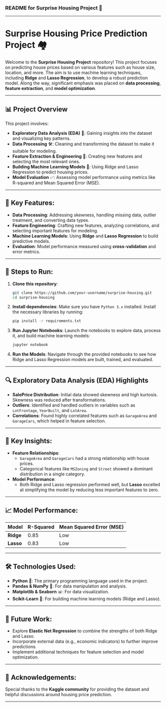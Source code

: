 ### README for Surprise Housing Project 🏡

---

# Surprise Housing Price Prediction Project 🏘️

Welcome to the **Surprise Housing Project** repository! This project focuses on predicting house prices based on various features such as house size, location, and more. The aim is to use machine learning techniques, including **Ridge** and **Lasso Regression**, to develop a robust prediction model. Along the way, significant emphasis was placed on **data processing**, **feature extraction**, and **model optimization**. 

---

## 📊 Project Overview
This project involves:
- **Exploratory Data Analysis (EDA)** 🧠: Gaining insights into the dataset and visualizing key patterns.
- **Data Processing** 🛠️: Cleaning and transforming the dataset to make it suitable for modeling.
- **Feature Extraction & Engineering** 🧬: Creating new features and selecting the most relevant ones.
- **Building Machine Learning Models** 🤖: Using Ridge and Lasso Regression to predict housing prices.
- **Model Evaluation** ✅: Assessing model performance using metrics like R-squared and Mean Squared Error (MSE).

---

## 🚀 Key Features:
- **Data Processing**: Addressing skewness, handling missing data, outlier treatment, and converting data types.
- **Feature Engineering**: Crafting new features, analyzing correlations, and selecting important features for modeling.
- **Machine Learning Models**: Using **Ridge** and **Lasso Regression** to build predictive models.
- **Evaluation**: Model performance measured using **cross-validation** and error metrics.

---


## 📝 Steps to Run:

1. **Clone this repository**:
   ```bash
   git clone https://github.com/your-username/surprise-housing.git
   cd surprise-housing
   ```

2. **Install dependencies**:
   Make sure you have `Python 3.x` installed. Install the necessary libraries by running:
   ```bash
   pip install -r requirements.txt
   ```

3. **Run Jupyter Notebooks**:
   Launch the notebooks to explore data, process it, and build machine learning models:
   ```bash
   jupyter notebook
   ```

4. **Run the Models**:
   Navigate through the provided notebooks to see how Ridge and Lasso Regression models are built, trained, and evaluated.

---

## 🔍 Exploratory Data Analysis (EDA) Highlights
- **SalePrice Distribution**: Initial data showed skewness and high kurtosis. Skewness was reduced after transformations.
- **Outliers**: Identified and handled outliers in variables such as `LotFrontage`, `YearBuilt`, and `LotArea`.
- **Correlations**: Found highly correlated features such as `GarageArea` and `GarageCars`, which helped in feature selection.

---

## 🧠 Key Insights:
- **Feature Relationships**: 
  - `GarageArea` and `GarageCars` had a strong relationship with house prices.
  - Categorical features like `MSZoning` and `Street` showed a dominant distribution in a single category.
- **Model Performance**:
  - Both Ridge and Lasso regression performed well, but **Lasso** excelled at simplifying the model by reducing less important features to zero.

---

## 📈 Model Performance:
| Model       | R-Squared | Mean Squared Error (MSE) |
|-------------|-----------|--------------------------|
| **Ridge**   | 0.85      | Low                      |
| **Lasso**   | 0.83      | Low                      |

---

## 🛠️ Technologies Used:
- **Python** 🐍: The primary programming language used in the project.
- **Pandas & NumPy** 🐼: For data manipulation and analysis.
- **Matplotlib & Seaborn** 📊: For data visualization.
- **Scikit-Learn** 🤖: For building machine learning models (Ridge and Lasso).

---

## 🤔 Future Work:
- Explore **Elastic Net Regression** to combine the strengths of both Ridge and Lasso.
- Incorporate external data (e.g., economic indicators) to further improve predictions.
- Implement additional techniques for feature selection and model optimization.

---

## 🙌 Acknowledgements:
Special thanks to the **Kaggle community** for providing the dataset and helpful discussions around housing price prediction.

---

